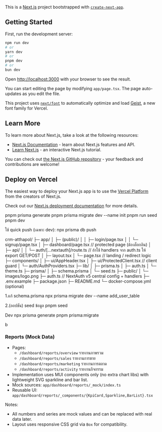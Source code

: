 This is a [Next.js](https://nextjs.org) project bootstrapped with [`create-next-app`](https://nextjs.org/docs/app/api-reference/cli/create-next-app).

## Getting Started

First, run the development server:

```bash
npm run dev
# or
yarn dev
# or
pnpm dev
# or
bun dev
```

Open [http://localhost:3000](http://localhost:3000) with your browser to see the result.

You can start editing the page by modifying `app/page.tsx`. The page auto-updates as you edit the file.

This project uses [`next/font`](https://nextjs.org/docs/app/building-your-application/optimizing/fonts) to automatically optimize and load [Geist](https://vercel.com/font), a new font family for Vercel.

## Learn More

To learn more about Next.js, take a look at the following resources:

- [Next.js Documentation](https://nextjs.org/docs) - learn about Next.js features and API.
- [Learn Next.js](https://nextjs.org/learn) - an interactive Next.js tutorial.

You can check out [the Next.js GitHub repository](https://github.com/vercel/next.js) - your feedback and contributions are welcome!

## Deploy on Vercel

The easiest way to deploy your Next.js app is to use the [Vercel Platform](https://vercel.com/new?utm_medium=default-template&filter=next.js&utm_source=create-next-app&utm_campaign=create-next-app-readme) from the creators of Next.js.

Check out our [Next.js deployment documentation](https://nextjs.org/docs/app/building-your-application/deploying) for more details.


pnpm prisma generate
pnpm prisma migrate dev --name init
pnpm run seed
pnpm dev

ใช้ quick push (เฉพาะ dev): npx prisma db push

<!-- Tree -->

crm-atthapol/
├─ app/
│  ├─ (public)/
│  │  ├─ login/page.tsx
│  │  └─ signup/page.tsx
│  ├─ dashboard/page.tsx         // protected page (ต้องล็อกอิน)
│  ├─ api/
│  │  └─ auth/[...nextauth]/route.ts  // ถ้าใช้ handlers จาก auth.ts ให้ export GET/POST
│  ├─ layout.tsx
│  └─ page.tsx                   // landing / redirect logic
├─ components/
│  ├─ ui/AppHeader.tsx
│  ├─ ui/ProtectedClient.tsx     // client guard
│  └─ auth/AuthProviders.tsx
├─ lib/
│  ├─ prisma.ts
│  ├─ auth.ts
│  └─ theme.ts
├─ prisma/
│  ├─ schema.prisma
│  └─ seed.ts
├─ public/
│  └─ images/logo.png
├─ auth.ts                        // NextAuth v5 central config + handlers
├─ .env.example
├─ package.json
├─ README.md
└─ docker-compose.yml (optional)

1.แก้ schema.prisma
npx prisma migrate dev --name add_user_table

2.(ออปชัน) seed ข้อมูล
pnpm seed


Dev
npx prisma generate
pnpm prisma:migrate

b
 
### Reports (Mock Data)

- Pages:
  - `/dashboard/reports/overview` รายงานภาพรวม
  - `/dashboard/reports/sales` รายงานการขาย
  - `/dashboard/reports/marketing` รายงานการตลาด
  - `/dashboard/reports/activity` รายงานกิจกรรม
- Implementation uses MUI components only (no extra chart libs) with lightweight SVG sparkline and bar list.
- Mock sources: `app/dashboard/reports/_mock/index.ts`
- Reusable UI: `app/dashboard/reports/_components/{KpiCard,Sparkline,BarList}.tsx`

Notes:
- All numbers and series are mock values and can be replaced with real data later.
- Layout uses responsive CSS grid via `Box` for compatibility.
